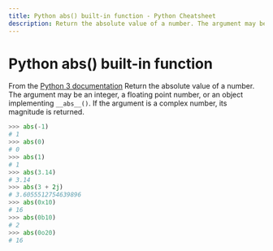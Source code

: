 ```yaml
---
title: Python abs() built-in function - Python Cheatsheet
description: Return the absolute value of a number. The argument may be an integer, a floating point number, or an object implementing __abs__(). If the argument is a complex number, its magnitude is returned.
---
```


# Python abs() built-in function

<base-disclaimer>
  <base-disclaimer-title>
    From the <a target="_blank" href="https://docs.python.org/3/library/functions.html#abs">Python 3 documentation</a>
  </base-disclaimer-title>
  <base-disclaimer-content>
    Return the absolute value of a number. The argument may be an integer, a floating point number, or an object implementing <code>__abs__()</code>. If the argument is a complex number, its magnitude is returned.
  </base-disclaimer-content>
</base-disclaimer>

```python
>>> abs(-1)
# 1
>>> abs(0)
# 0
>>> abs(1)
# 1
>>> abs(3.14)
# 3.14
>>> abs(3 + 2j)
# 3.6055512754639896
>>> abs(0x10)
# 16
>>> abs(0b10)
# 2
>>> abs(0o20)
# 16
```
